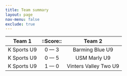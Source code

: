 ```yaml
---
title: Team summary
layout: page
nav-menu: false
exclude: true
---
```




|   Team 1    |  ::Score::  |        Team 2         |
|:-----------:|:-----------:|:---------------------:|
| K Sports U9 | 0 &mdash; 3 |    Barming Blue U9    |
| K Sports U9 | 0 &mdash; 5 |     USM Marly U9      |
| K Sports U9 | 1 &mdash; 0 | Vinters Valley Two U9 |

 <br /><br /><br />
